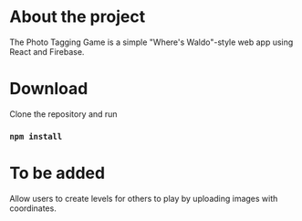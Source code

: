 # About the project

The Photo Tagging Game is a simple "Where's Waldo"-style web app using React and Firebase.

# Download

Clone the repository and run

### `npm install`

# To be added

Allow users to create levels for others to play by uploading images with coordinates.
